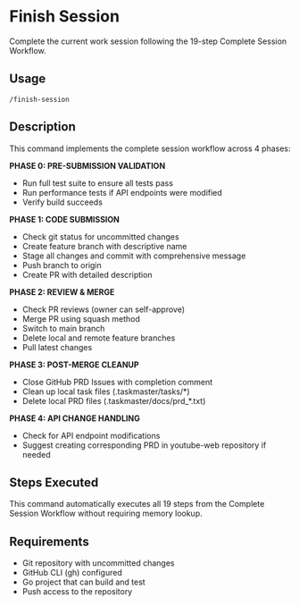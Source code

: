 # Finish Session

Complete the current work session following the 19-step Complete Session Workflow.

## Usage
```
/finish-session
```

## Description
This command implements the complete session workflow across 4 phases:

**PHASE 0: PRE-SUBMISSION VALIDATION**
- Run full test suite to ensure all tests pass
- Run performance tests if API endpoints were modified  
- Verify build succeeds

**PHASE 1: CODE SUBMISSION**
- Check git status for uncommitted changes
- Create feature branch with descriptive name
- Stage all changes and commit with comprehensive message
- Push branch to origin
- Create PR with detailed description

**PHASE 2: REVIEW & MERGE**
- Check PR reviews (owner can self-approve)
- Merge PR using squash method
- Switch to main branch
- Delete local and remote feature branches
- Pull latest changes

**PHASE 3: POST-MERGE CLEANUP**
- Close GitHub PRD Issues with completion comment
- Clean up local task files (.taskmaster/tasks/*)
- Delete local PRD files (.taskmaster/docs/prd_*.txt)

**PHASE 4: API CHANGE HANDLING**
- Check for API endpoint modifications
- Suggest creating corresponding PRD in youtube-web repository if needed

## Steps Executed
This command automatically executes all 19 steps from the Complete Session Workflow without requiring memory lookup.

## Requirements
- Git repository with uncommitted changes
- GitHub CLI (gh) configured
- Go project that can build and test
- Push access to the repository